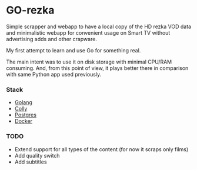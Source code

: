 # GO-rezka

Simple scrapper and webapp to have a local copy of the HD rezka VOD data and minimalistic webapp 
for convenient usage on Smart TV without advertising adds and other crapware.

My first attempt to learn and use Go for something real.

The main intent was to use it on disk storage with minimal CPU/RAM consuming.
And, from this point of view, it plays better there in comparison with same Python app used previously.    

### Stack

- [Golang](https://golang.org/)
- [Colly](http://go-colly.org/)
- [Postgres](https://www.postgresql.org/)
- [Docker](https://www.docker.com/)

### TODO

- Extend support for all types of the content (for now it scraps only films)
- Add quality switch
- Add subtitles
